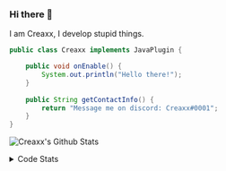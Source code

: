 ### Hi there 👋

I am Creaxx, I develop stupid things. 

```java
public class Creaxx implements JavaPlugin {

    public void onEnable() {
        System.out.println("Hello there!");
    }
    
    public String getContactInfo() {
        return "Message me on discord: Creaxx#0001";
    }
}
```

![Creaxx's Github Stats](https://github-readme-stats.vercel.app/api?username=CreaxxOG&show_icons=true&theme=dark&count_private=true)

<details>
  <summary>Code Stats</summary>

<!--START_SECTION:waka-->
![Code Time](http://img.shields.io/badge/Code%20Time-1%2C078%20hrs%2021%20mins-blue)

![Lines of code](https://img.shields.io/badge/From%20Hello%20World%20I%27ve%20Written-166%20lines%20of%20code-blue)

**🐱 My GitHub Data** 

> 🏆 104 Contributions in the Year 2023
 > 
> 📦 66.2 kB Used in GitHub's Storage 
 > 
> 🚫 Not Opted to Hire
 > 
> 📜 4 Public Repositories 
 > 
> 🔑 2 Private Repositories  
 > 
**I'm an Early 🐤** 

```text
🌞 Morning    52 commits     █░░░░░░░░░░░░░░░░░░░░░░░░   6.0% 
🌆 Daytime    458 commits    █████████████░░░░░░░░░░░░   52.83% 
🌃 Evening    338 commits    █████████░░░░░░░░░░░░░░░░   38.99% 
🌙 Night      19 commits     ░░░░░░░░░░░░░░░░░░░░░░░░░   2.19%

```
📅 **I'm Most Productive on Saturday** 

```text
Monday       78 commits     ██░░░░░░░░░░░░░░░░░░░░░░░   9.0% 
Tuesday      102 commits    ███░░░░░░░░░░░░░░░░░░░░░░   11.76% 
Wednesday    85 commits     ██░░░░░░░░░░░░░░░░░░░░░░░   9.8% 
Thursday     129 commits    ███░░░░░░░░░░░░░░░░░░░░░░   14.88% 
Friday       118 commits    ███░░░░░░░░░░░░░░░░░░░░░░   13.61% 
Saturday     241 commits    ███████░░░░░░░░░░░░░░░░░░   27.8% 
Sunday       114 commits    ███░░░░░░░░░░░░░░░░░░░░░░   13.15%

```


📊 **This Week I Spent My Time On** 

```text
💬 Programming Languages: 
Java                     22 hrs 52 mins      ██████████████████████░░░   90.05% 
Kotlin                   1 hr 4 mins         █░░░░░░░░░░░░░░░░░░░░░░░░   4.21% 
YAML                     47 mins             ░░░░░░░░░░░░░░░░░░░░░░░░░   3.12% 
XML                      24 mins             ░░░░░░░░░░░░░░░░░░░░░░░░░   1.6% 
IDEA_MODULE              4 mins              ░░░░░░░░░░░░░░░░░░░░░░░░░   0.27%

🔥 Editors: 
IntelliJ                 25 hrs 23 mins      █████████████████████████   100.0%

```

**I Mostly Code in Java** 

```text
Java                     13 repos            ████████████████░░░░░░░░░   65.0% 
Kotlin                   6 repos             ███████░░░░░░░░░░░░░░░░░░   30.0% 
EJS                      1 repo              █░░░░░░░░░░░░░░░░░░░░░░░░   5.0%

```



 Last Updated on 07/01/2023 18:23:37 UTC
<!--END_SECTION:waka-->
</details>
